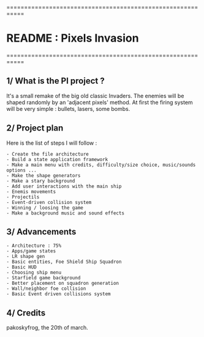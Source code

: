 ===========================================================
#              README : Pixels Invasion
===========================================================

## 1/ What is the PI project ?

It's a small remake of the big old classic Invaders.
The enemies will be shaped randomly by an 'adjacent pixels' method.
At first the firing system will be very simple : bullets, lasers, some bombs.

## 2/ Project plan

Here is the list of steps I will follow :

    - Create the file architecture
    - Build a state application framework
    - Make a main menu with credits, difficulty/size choice, music/sounds options ...
    - Make the shape generators
    - Make a stary background
    - Add user interactions with the main ship
    - Enemis movements
    - Projectils
    - Event-driven collision system
    - Winning / loosing the game
    - Make a background music and sound effects
    

## 3/ Advancements

    - Architecture : 75%
    - Apps/game states
    - LR shape gen
    - Basic entities, Foe Shield Ship Squadron
    - Basic HUD
    - Choosing ship menu
    - Starfield game background
    - Better placement on squadron generation
    - Wall/neighbor foe collision
    - Basic Event driven collisions system

## 4/ Credits



pakoskyfrog, the 20th of march.

[LOVE]: http://love2d.org
[ocp]: http://openclipart.org
[gimp]: http://www.gimp.org/
[tpe1]: https://love2d.org/forums/viewtopic.php?f=3&t=13519